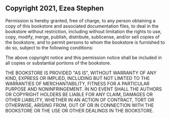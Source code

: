 ## Copyright 2021, Ezea Stephen

Permission is hereby granted, free of charge, to any person obtaining a copy of this bookstore and associated documentation files, to deal in the bookstore without restriction, including without limitation the rights to use, copy, modify, merge, publish, distribute, sublicense, and/or sell copies of the bookstore, and to permit persons to whom the bookstore is furnished to do so, subject to the following conditions:

The above copyright notice and this permission notice shall be included in all copies or substantial portions of the bookstore.

THE BOOKSTORE IS PROVIDED "AS IS", WITHOUT WARRANTY OF ANY KIND, EXPRESS OR IMPLIED, INCLUDING BUT NOT LIMITED TO THE WARRANTIES OF MERCHANTABILITY, FITNESS FOR A PARTICULAR PURPOSE AND NONINFRINGEMENT. IN NO EVENT SHALL THE AUTHORS OR COPYRIGHT HOLDERS BE LIABLE FOR ANY CLAIM, DAMAGES OR OTHER LIABILITY, WHETHER IN AN ACTION OF CONTRACT, TORT OR OTHERWISE, ARISING FROM, OUT OF OR IN CONNECTION WITH THE BOOKSTORE OR THE USE OR OTHER DEALINGS IN THE BOOKSTORE.